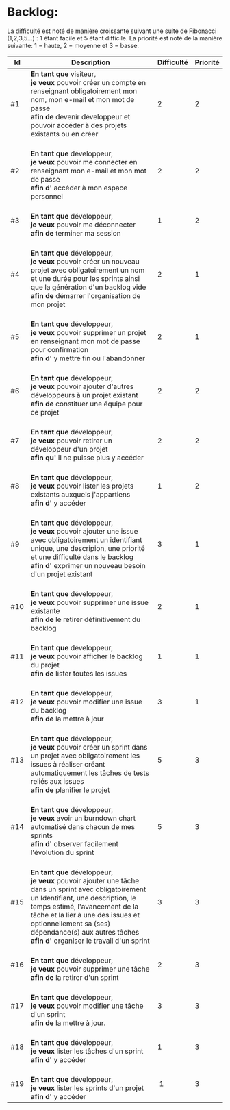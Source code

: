 # Backlog:
La difficulté est noté de manière croissante suivant une suite de Fibonacci (1,2,3,5...) : 1 étant facile et 5 étant difficile.
La priorité est noté de la manière suivante: 1 = haute, 2 = moyenne et 3 = basse.

| Id  | Description | Difficulté | Priorité |
| --- | ----------- | -------- | ----------- |
| #1 | **En tant que** visiteur, </br>**je veux** pouvoir créer un compte en renseignant obligatoirement mon nom, mon e-mail et mon mot de passe </br>**afin de** devenir développeur et pouvoir accéder à des projets existants ou en créer | 2 | 2 |
| #2 | </br>**En tant que** développeur, </br>**je veux** pouvoir me connecter en renseignant mon e-mail et mon mot de passe </br>**afin d'** accéder à mon espace personnel | 2 | 2 |
| #3 | </br>**En tant que** développeur, </br>**je veux** pouvoir me déconnecter </br>**afin de** terminer ma session | 1 | 2 |
| #4 | </br>**En tant que** développeur, </br>**je veux** pouvoir créer un nouveau projet avec obligatoirement un nom et une durée pour les sprints ainsi que la génération d'un backlog vide </br>**afin de** démarrer l'organisation de mon projet | 2 | 1 |
| #5 | </br>**En tant que** développeur, </br>**je veux** pouvoir supprimer un projet en renseignant mon mot de passe pour confirmation </br>**afin d'** y mettre fin ou l'abandonner | 2 | 1 |
| #6 | </br>**En tant que** développeur, </br>**je veux** pouvoir ajouter d'autres développeurs à un projet existant </br>**afin de** constituer une équipe pour ce projet | 2 | 2 |
| #7 | </br>**En tant que** développeur, </br>**je veux** pouvoir retirer un développeur d'un projet </br>**afin qu'** il ne puisse plus y accéder | 2 | 2 |
| #8 | </br>**En tant que** développeur, </br>**je veux** pouvoir lister les projets existants auxquels j'appartiens </br>**afin d'** y accéder | 1 | 2 |
| #9 | </br>**En tant que** développeur, </br>**je veux** pouvoir ajouter une issue avec obligatoirement un identifiant unique, une descripion, une priorité et une difficulté dans le backlog </br>**afin d'** exprimer un nouveau besoin d'un projet existant | 3 | 1 |
| #10 |  </br>**En tant que** développeur, </br>**je veux** pouvoir supprimer une issue existante </br>**afin de** le retirer définitivement du backlog | 2 | 1 |
| #11 | </br>**En tant que** développeur, </br>**je veux** pouvoir afficher le backlog du projet </br>**afin de** lister toutes les issues | 1 | 1 |
| #12 | </br>**En tant que** développeur, </br>**je veux** pouvoir modifier une issue du backlog </br>**afin de** la mettre à jour | 3 | 1 |
| #13 | </br>**En tant que** développeur, </br>**je veux** pouvoir créer un sprint dans un projet avec obligatoirement les issues à réaliser créant automatiquement les tâches de tests reliés aux issues </br>**afin de** planifier le projet | 5 | 3 |
| #14 | </br>**En tant que** développeur, </br>**je veux** avoir un burndown chart automatisé dans chacun de mes sprints </br>**afin d'** observer facilement l'évolution du sprint | 5 | 3 |
| #15 | </br>**En tant que** développeur, </br>**je veux** pouvoir ajouter une tâche dans un sprint avec obligatoirement un Identifiant, une description, le temps estimé, l'avancement de la tâche et la lier à une des issues et optionnellement sa (ses) dépendance(s) aux autres tâches </br>**afin d'** organiser le travail d'un sprint | 3 | 3 |
| #16 | </br>**En tant que** développeur, </br>**je veux** pouvoir supprimer une tâche </br>**afin de** la retirer d'un sprint | 2 | 3 |
| #17 | </br>**En tant que** développeur, </br>**je veux** pouvoir modifier une tâche d'un sprint </br>**afin de** la mettre à jour. | 3 | 3 |
| #18 | </br>**En tant que** développeur, </br>**je veux** lister les tâches d'un sprint </br>**afin d'** y accéder | 1 | 3 |
| #19 | </br>**En tant que** développeur, </br>**je veux** lister les sprints d'un projet </br>**afin d'** y accéder | 1 | 3 |